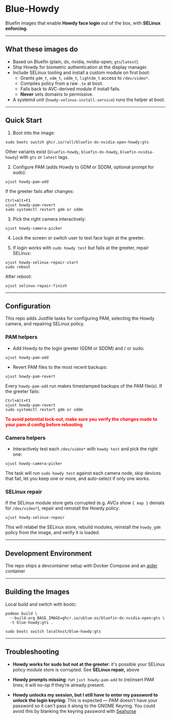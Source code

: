 # Blue-Howdy

Bluefin images that enable **Howdy face login** out of the box, with **SELinux enforcing**.

---

## What these images do

- Based on Bluefin (plain, dx, nvidia, nvidia-open; `gts`/`latest`).
- Ship Howdy for biometric authentication at the display manager.
- Include SELinux tooling and install a custom module on first boot:
  - Grants `gdm_t`, `xdm_t`, `sddm_t`, `lightdm_t` access to `/dev/video*`.
  - Compiles policy from a raw `.te` at boot.
  - Falls back to AVC-derived module if install fails.
  - **Never** sets domains to permissive.
- A systemd unit (`howdy-selinux-install.service`) runs the helper at boot.

---

## Quick Start

1. Boot into the image:

```
sudo bootc switch ghcr.io/rall/bluefin-dx-nvidia-open-howdy:gts
```
Other variants exist (`bluefin-howdy`, `bluefin-dx-howdy`, `bluefin-nvidia-howdy`) with `gts` or `latest` tags.

2. Configure PAM (adds Howdy to GDM or SDDM, optional prompt for sudo):

```
ujust howdy-pam-add
```

If the greeter fails after changes:

```
Ctrl+Alt+F3
ujust howdy-pam-revert
sudo systemctl restart gdm or sddm
```

3. Pick the right camera interactively:

```
ujust howdy-camera-picker
```

4. Lock the screen or switch user to test face login at the greeter.

5. If login works with `sudo howdy test` but fails at the greeter, repair SELinux:

```
ujust howdy-selinux-repair-start
sudo reboot
```

After reboot:

```
ujust selinux-repair-finish
```

---

## Configuration

This repo adds Justfile tasks for configuring PAM, selecting the Howdy camera, and repairing SELinux policy.

### PAM helpers

- Add Howdy to the login greeter (GDM or SDDM) and / or sudo:

```
ujust howdy-pam-add
```

- Revert PAM files to the most recent backups:

```
ujust howdy-pam-revert
```

Every `howdy-pam-add` run makes timestamped backups of the PAM file(s). If the greeter fails:

```
Ctrl+Alt+F3
ujust howdy-pam-revert
sudo systemctl restart gdm or sddm
```

**<span style="color:red">To avoid potential lock-out, make sure you verify the changes made to your pam.d config before rebooting</span>**

### Camera helpers

- Interactively test each `/dev/video*` with `howdy test` and pick the right one:

```
ujust howdy-camera-picker
```

The task will run `sudo howdy test` against each camera node, skip devices that fail, let you keep one or more, and auto-select if only one works.

### SELinux repair

If the SELinux module store gets corrupted (e.g. AVCs show `{ map }` denials for `/dev/video*`), repair and reinstall the Howdy policy:

```
ujust howdy-selinux-repair
```

This will relabel the SELinux store, rebuild modules, reinstall the `howdy_gdm` policy from the image, and verify it is loaded.

---

## Development Environment

The repo ships a devcontainer setup with Docker Compose and an [aider](https://aider.chat/) container

---

## Building the Images

Local build and switch with bootc:

```
podman build \
  --build-arg BASE_IMAGE=ghcr.io/ublue-os/bluefin-dx-nvidia-open:gts \
  -t blue-howdy:gts .

sudo bootc switch localhost/blue-howdy:gts
```

---

## Troubleshooting

- **Howdy works for sudo but not at the greeter**: it's possible your SELinux policy module store is corrupted. See **SELinux repair,** above

- **Howdy prompts missing**: run `just howdy-pam-add` to (re)insert PAM lines; it will no-op if they’re already present.

- **Howdy unlocks my session, but I still have to enter my password to unlock the login keyring**: This is expected — PAM doesn't have your password so it can't pass it along to the GNOME Keyring. You could avoid this by blanking the keyring password with [Seahorse](https://wiki.gnome.org/Apps/Seahorse)
